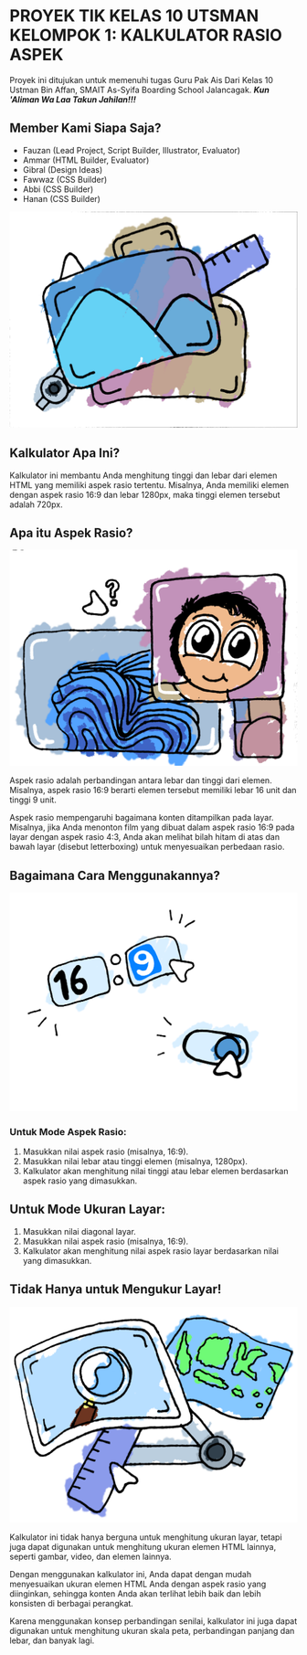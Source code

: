 # PROYEK TIK KELAS 10 UTSMAN KELOMPOK 1: KALKULATOR RASIO ASPEK

Proyek ini ditujukan untuk memenuhi tugas Guru Pak Ais
Dari Kelas 10 Ustman Bin Affan, SMAIT As-Syifa Boarding School Jalancagak.
***Kun 'Aliman Wa Laa Takun Jahilan!!!***

## Member Kami Siapa Saja?

- Fauzan (Lead Project, Script Builder, Illustrator, Evaluator)
- Ammar (HTML Builder, Evaluator)
- Gibral (Design Ideas)
- Fawwaz (CSS Builder)
- Abbi (CSS Builder)
- Hanan (CSS Builder)

![Kalkulator Aspek Rasio](assets/ratio-tool.png)

## Kalkulator Apa Ini?

Kalkulator ini membantu Anda menghitung tinggi dan lebar dari elemen HTML yang memiliki aspek rasio tertentu. Misalnya, Anda memiliki elemen dengan aspek rasio 16:9 dan lebar 1280px, maka tinggi elemen tersebut adalah 720px.

## Apa itu Aspek Rasio?

![Aspek Rasio](assets/ratio-aspect.png)

Aspek rasio adalah perbandingan antara lebar dan tinggi dari elemen. Misalnya, aspek rasio 16:9 berarti elemen tersebut memiliki lebar 16 unit dan tinggi 9 unit.

Aspek rasio mempengaruhi bagaimana konten ditampilkan pada layar. Misalnya, jika Anda menonton film yang dibuat dalam aspek rasio 16:9 pada layar dengan aspek rasio 4:3, Anda akan melihat bilah hitam di atas dan bawah layar (disebut letterboxing) untuk menyesuaikan perbedaan rasio.

## Bagaimana Cara Menggunakannya?

![Cara Menggunakannya](assets/usage.png)

### Untuk Mode Aspek Rasio:
1. Masukkan nilai aspek rasio (misalnya, 16:9).
2. Masukkan nilai lebar atau tinggi elemen (misalnya, 1280px).
3. Kalkulator akan menghitung nilai tinggi atau lebar elemen berdasarkan aspek rasio yang dimasukkan.

## Untuk Mode Ukuran Layar:
1. Masukkan nilai diagonal layar.
2. Masukkan nilai aspek rasio (misalnya, 16:9).
3. Kalkulator akan menghitung nilai aspek rasio layar berdasarkan nilai yang dimasukkan.

## Tidak Hanya untuk Mengukur Layar!

![Kegunaan Lainnya](assets/ratio-others.png)

Kalkulator ini tidak hanya berguna untuk menghitung ukuran layar, tetapi juga dapat digunakan untuk menghitung ukuran elemen HTML lainnya, seperti gambar, video, dan elemen lainnya.

Dengan menggunakan kalkulator ini, Anda dapat dengan mudah menyesuaikan ukuran elemen HTML Anda dengan aspek rasio yang diinginkan, sehingga konten Anda akan terlihat lebih baik dan lebih konsisten di berbagai perangkat.

Karena menggunakan konsep perbandingan senilai, kalkulator ini juga dapat digunakan untuk menghitung ukuran skala peta, perbandingan panjang dan lebar, dan banyak lagi.
